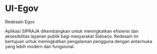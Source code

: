 # UI-Egov
Redesain Egov

Aplikasi SIPRAJA dikembangkan untuk meningkatkan efisiensi dan aksesibilitas layanan publik bagi masyarakat Sidoarjo. Redesain ini bertujuan untuk meningkatkan pengalaman pengguna dengan antarmuka yang lebih modern dan fungsional.
